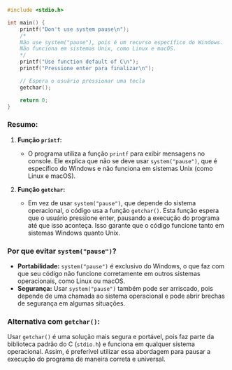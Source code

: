 ```c
#include <stdio.h>

int main() {
    printf("Don't use system pause\n");
    /*
    Não use system("pause"), pois é um recurso específico do Windows.
    Não funciona em sistemas Unix, como Linux e macOS.
    */
    printf("Use function default of C\n");
    printf("Pressione enter para finalizar\n");

    // Espera o usuário pressionar uma tecla
    getchar();

    return 0;
}
```

### Resumo:

1. **Função `printf`:**
   - O programa utiliza a função `printf` para exibir mensagens no console. Ele explica que não se deve usar `system("pause")`, que é específico do Windows e não funciona em sistemas Unix (como Linux e macOS).

2. **Função `getchar`:**
   - Em vez de usar `system("pause")`, que depende do sistema operacional, o código usa a função `getchar()`. Esta função espera que o usuário pressione enter, pausando a execução do programa até que isso aconteça. Isso garante que o código funcione tanto em sistemas Windows quanto Unix.

### Por que evitar `system("pause")`?
- **Portabilidade:** `system("pause")` é exclusivo do Windows, o que faz com que seu código não funcione corretamente em outros sistemas operacionais, como Linux ou macOS.
- **Segurança:** Usar `system("pause")` também pode ser arriscado, pois depende de uma chamada ao sistema operacional e pode abrir brechas de segurança em algumas situações.

### Alternativa com `getchar()`:
Usar `getchar()` é uma solução mais segura e portável, pois faz parte da biblioteca padrão do C (`stdio.h`) e funciona em qualquer sistema operacional. Assim, é preferível utilizar essa abordagem para pausar a execução do programa de maneira correta e universal.


